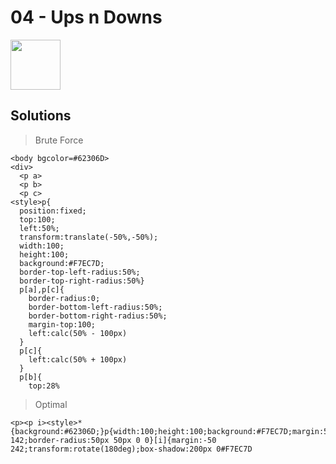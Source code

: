 # 04 - Ups n Downs

<img height="80px" src="https://cssbattle.dev/targets/4.png"/>

## Solutions

> Brute Force

```
<body bgcolor=#62306D>
<div>
  <p a>
  <p b>
  <p c>
<style>p{
  position:fixed;
  top:100;
  left:50%;
  transform:translate(-50%,-50%);
  width:100;
  height:100;
  background:#F7EC7D;
  border-top-left-radius:50%;
  border-top-right-radius:50%}
  p[a],p[c]{
    border-radius:0;
    border-bottom-left-radius:50%;
    border-bottom-right-radius:50%;
    margin-top:100;
    left:calc(50% - 100px)
  }
  p[c]{
    left:calc(50% + 100px)
  }
  p[b]{
    top:28%
```

> Optimal

```
<p><p i><style>*{background:#62306D;}p{width:100;height:100;background:#F7EC7D;margin:50 142;border-radius:50px 50px 0 0}[i]{margin:-50 242;transform:rotate(180deg);box-shadow:200px 0#F7EC7D
```
